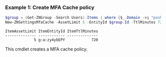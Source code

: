 ### Example 1: Create MFA Cache policy
```powershell
$group = (Get-ZNGroup -Search Users).Items | where {$_.Domain -eq "posh.local" -and $_.Name -eq "Users"}
New-ZNSettingsMfaCache -AssetLimit 5 -EntityId $group.Id -TtlMinutes 720
```

```output
ItemAssetLimit ItemEntityId ItemTtlMinutes
-------------- ------------ --------------
             5 g:a:zy4ybEPY            720
```

This cmdlet creates a MFA cache policy.
